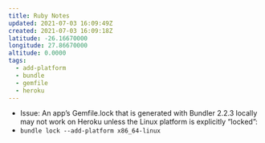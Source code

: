 ```yaml
---
title: Ruby Notes
updated: 2021-07-03 16:09:49Z
created: 2021-07-03 16:09:18Z
latitude: -26.16670000
longitude: 27.86670000
altitude: 0.0000
tags:
  - add-platform
  - bundle
  - gemfile
  - heroku
---
```


* Issue: An app’s Gemfile.lock that is generated with Bundler 2.2.3 locally may not work on Heroku unless the Linux platform is explicitly “locked”:
* `bundle lock --add-platform x86_64-linux`